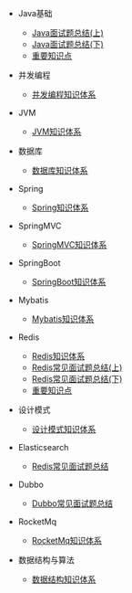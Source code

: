 * Java基础
    * [Java面试题总结(上)](doc/toBeOrganized.md)
	* [Java面试题总结(下)](doc/toBeOrganized.md)
	* [重要知识点](doc/toBeOrganized.md)
	
* 并发编程
	* [并发编程知识体系](doc/并发编程/并发编程知识体系.md)
	
* JVM
    * [JVM知识体系](doc/toBeOrganized.md)
  

* 数据库
    * [数据库知识体系](doc/toBeOrganized.md)
	
* Spring
	* [Spring知识体系](doc/toBeOrganized.md)
	
* SpringMVC
	* [SpringMVC知识体系](doc/toBeOrganized.md)

* SpringBoot	
	* [SpringBoot知识体系](doc/toBeOrganized.md)

* Mybatis
	* [Mybatis知识体系](doc/toBeOrganized.md)

* Redis
	* [Redis知识体系](doc/Redis/Redis知识体系.md)
    * [Redis常见面试题总结(上)](doc/toBeOrganized.md)
	* [Redis常见面试题总结(下)](doc/toBeOrganized.md)
	* [重要知识点](doc/toBeOrganized.md)
	
* 设计模式
	* [设计模式知识体系](doc/Redis/Redis知识体系.md)
	
* Elasticsearch
	* [Redis常见面试题总结](doc/toBeOrganized.md)

* Dubbo
	* [Dubbo常见面试题总结](doc/toBeOrganized.md)

* RocketMq
	* [RocketMq知识体系](doc/Redis/Redis知识体系.md)
	
* 数据结构与算法
	* [数据结构知识体系](doc/Redis/Redis知识体系.md)